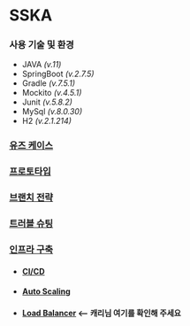 # SSKA

### 사용 기술 및 환경
- JAVA *(v.11)*
- SpringBoot *(v.2.7.5)*
- Gradle *(v.7.5.1)*
- Mockito *(v.4.5.1)*
- Junit *(v.5.8.2)*
- MySql *(v.8.0.30)*
- H2 *(v.2.1.214)*

### [유즈 케이스](https://github.com/f-lab-edu/SSKA/wiki/01.-Use-Case)

### [프로토타입](https://github.com/f-lab-edu/SSKA/wiki/02.-ProtoType)

### [브랜치 전략](https://github.com/f-lab-edu/SSKA/wiki/03.-Branch-Strategy#git-flow)

### [트러블 슈팅](https://github.com/f-lab-edu/SSKA/wiki/04.-Trouble-Shooting)

### [인프라 구축](https://github.com/f-lab-edu/SSKA/wiki/06.-Infrastructure-building-story)
 - #### [CI/CD](https://github.com/f-lab-edu/SSKA/wiki/06.-Infrastructure-building-story#cicd-%EC%A0%81%EC%9A%A9)
 - #### [Auto Scaling](https://github.com/f-lab-edu/SSKA/wiki/06.-Infrastructure-building-story#auto-scaling)
 - #### [Load Balancer](https://github.com/f-lab-edu/SSKA/wiki/06.-Infrastructure-building-story#load-balancer)  <-- 캐리님 여기를 확인해 주세요
